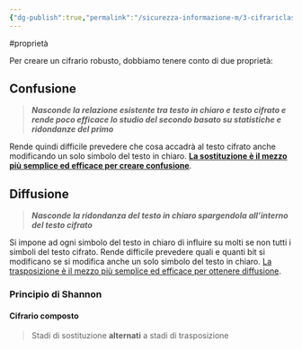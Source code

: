 ```yaml
---
{"dg-publish":true,"permalink":"/sicurezza-informazione-m/3-cifrariclassici/robustezza-dei-cifrari/"}
---
```


#proprietà 

Per creare un cifrario robusto, dobbiamo tenere conto di due proprietà:
## Confusione

>  ***Nasconde la relazione esistente tra testo in chiaro e testo cifrato e rende poco efficace lo studio del secondo basato su statistiche e ridondanze del primo***

Rende quindi difficile prevedere che cosa accadrà al testo cifrato anche modificando un solo simbolo del testo in chiaro. **<u>La sostituzione è il mezzo più semplice ed efficace per creare confusione</u>**.

## Diffusione

> ***Nasconde la ridondanza del testo in chiaro spargendola all’interno del testo cifrato***

Si impone ad ogni simbolo del testo in chiaro di influire su molti se non tutti i simboli del testo cifrato. Rende difficile prevedere quali e quanti bit si modificano se si modifica anche un solo simbolo del testo in chiaro. <u>La trasposizione è il mezzo più semplice ed efficace per ottenere diffusione</u>.

### Principio di Shannon
#### Cifrario composto

> Stadi di sostituzione **alternati** a stadi di trasposizione